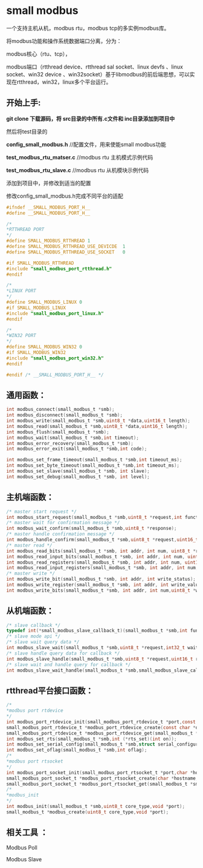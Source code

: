 # small modbus

一个支持主机从机，modbus rtu，modbus tcp的多实例modbus库。

将modbus功能和操作系统数据端口分离，分为：

modbus核心（rtu、tcp），

modbus端口（rtthread device、rtthread sal socket、linux devfs 、linux socket、win32 device 、win32socket）基于libmodbus的前后端思想，可以实现在rtthread，win32，linux多个平台运行。

[modbus数据协议]: modbus.md



## 开始上手:

**git clone 下载源码，将 src目录的中所有.c文件和 inc目录添加到项目中**

然后将test目录的 

**config_small_modbus.h**    //配置文件，用来使能small modbus功能

**test_modbus_rtu_matser.c**    //modbus rtu 主机模式示例代码

**test_modbus_rtu_slave.c**  //modbus rtu 从机模块示例代码

添加到项目中，并修改到适当的配置



修改config_small_modbus.h完成不同平台的适配

```c
#ifndef __SMALL_MODBUS_PORT_H__
#define __SMALL_MODBUS_PORT_H__

/*
*RTTHREAD PORT
*/
#define SMALL_MODBUS_RTTHREAD 1
#define SMALL_MODBUS_RTTHREAD_USE_DEVICDE  1
#define SMALL_MODBUS_RTTHREAD_USE_SOCKET   0

#if SMALL_MODBUS_RTTHREAD
#include "small_modbus_port_rtthread.h"
#endif

/*
*LINUX PORT
*/
#define SMALL_MODBUS_LINUX 0
#if SMALL_MODBUS_LINUX
#include "small_modbus_port_linux.h"
#endif

/*
*WIN32 PORT  
*/
#define SMALL_MODBUS_WIN32 0
#if SMALL_MODBUS_WIN32
#include "small_modbus_port_win32.h"
#endif

#endif /* __SMALL_MODBUS_PORT_H__ */
```















## 通用函数：

```c
int modbus_connect(small_modbus_t *smb);
int modbus_disconnect(small_modbus_t *smb);
int modbus_write(small_modbus_t *smb,uint8_t *data,uint16_t length);
int modbus_read(small_modbus_t *smb,uint8_t *data,uint16_t length);
int modbus_flush(small_modbus_t *smb);
int modbus_wait(small_modbus_t *smb,int timeout);
int modbus_error_recovery(small_modbus_t *smb);
int modbus_error_exit(small_modbus_t *smb,int code);

int modbus_set_frame_timeout(small_modbus_t *smb,int timeout_ms);
int modbus_set_byte_timeout(small_modbus_t *smb,int timeout_ms);
int modbus_set_slave(small_modbus_t *smb, int slave);
int modbus_set_debug(small_modbus_t *smb, int level);
```





## 主机端函数：

```c
/* master start request */
int modbus_start_request(small_modbus_t *smb,uint8_t *request,int function,int addr,int num,void *write_data);
/* master wait for confirmation message */
int modbus_wait_confirm(small_modbus_t *smb,uint8_t *response);
/* master handle confirmation message */
int modbus_handle_confirm(small_modbus_t *smb,uint8_t *request,uint16_t request_len,uint8_t *response,uint16_t response_len,void *read_data);
/* master read */
int modbus_read_bits(small_modbus_t *smb, int addr, int num, uint8_t *read_data);
int modbus_read_input_bits(small_modbus_t *smb, int addr, int num, uint8_t *read_data);
int modbus_read_registers(small_modbus_t *smb, int addr, int num, uint16_t *read_data);
int modbus_read_input_registers(small_modbus_t *smb, int addr, int num, uint16_t *read_data);
/* master write */
int modbus_write_bit(small_modbus_t *smb, int addr, int write_status);
int modbus_write_register(small_modbus_t *smb, int addr, int write_value);
int modbus_write_bits(small_modbus_t *smb, int addr, int num,uint8_t *write_data);
```



## 从机端函数：

```C
/* slave callback */
typedef int(*small_modbus_slave_callback_t)(small_modbus_t *smb,int function_code,int addr,int num,void *read_write_data);
/* slave mode api */
/* slave wait query data */
int modbus_slave_wait(small_modbus_t *smb,uint8_t *request,int32_t waittime);
/* slave handle query data for callback */
int modbus_slave_handle(small_modbus_t *smb,uint8_t *request,uint16_t request_len,small_modbus_slave_callback_t slave_callback);
/* slave wait and handle query for callback */
int modbus_slave_wait_handle(small_modbus_t *smb,small_modbus_slave_callback_t slave_callback,int32_t waittime);
```





## rtthread平台接口函数：

```c
/*
*modbus port rtdevice
*/
int modbus_port_rtdevice_init(small_modbus_port_rtdevice_t *port,const char *device_name);
small_modbus_port_rtdevice_t *modbus_port_rtdevice_create(const char *device_name);
small_modbus_port_rtdevice_t *modbus_port_rtdevice_get(small_modbus_t *smb);
int modbus_set_rts(small_modbus_t *smb,int (*rts_set)(int on));
int modbus_set_serial_config(small_modbus_t *smb,struct serial_configure *serial_config);
int modbus_set_oflag(small_modbus_t *smb,int oflag);
/*
*modbus port rtsocket
*/
int modbus_port_socket_init(small_modbus_port_rtsocket_t *port,char *hostname,char *hostport);
small_modbus_port_socket_t *modbus_port_rtsocket_create(char *hostname,char *hostport);
small_modbus_port_socket_t *modbus_port_rtsocket_get(small_modbus_t *smb);
/*
*modbus_init
*/
int modbus_init(small_modbus_t *smb,uint8_t core_type,void *port);
small_modbus_t *modbus_create(uint8_t core_type,void *port);
```











## 相关工具 ： 

Modbus Poll  

Modbus Slave











